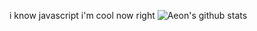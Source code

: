 i know javascript i'm cool now right
![Aeon's github stats](https://github-readme-stats.vercel.app/api?username=KineticAeon&count_private=true&theme=github_dark)
